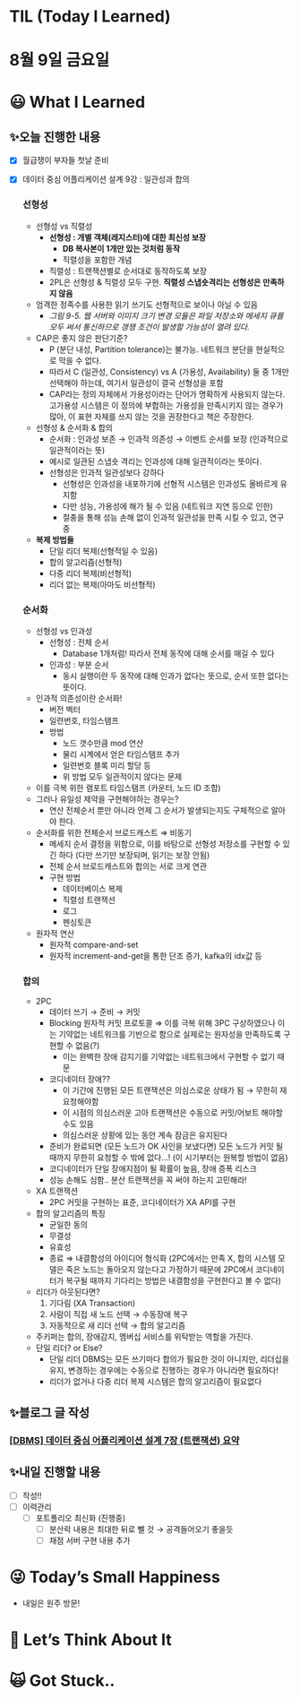 # TIL (Today I Learned)

# 8월 9일 금요일

# 😃 What I Learned

## ✨오늘 진행한 내용

- [x]  월급쟁이 부자들 첫날 준비
- [x]  데이터 중심 어플리케이션 설계 9강 : 일관성과 합의
    
    ### 선형성
    
    - 선형성 vs 직렬성
        - **선형성 : 개별 객체(레지스터)에 대한 최신성 보장**
            - **DB 복사본이 1개만 있는 것처럼 동작**
            - 직렬성을 포함한 개념
        - 직렬성 : 트랜잭션별로 순서대로 동작하도록 보장
        - 2PL은 선형성 & 직렬성 모두 구현. **직렬성 스냅숏격리는 선형성은 만족하지 않음**
    - 엄격한 정족수를 사용한 읽기 쓰기도 선형적으로 보이나 아닐 수 있음
        - *그림 9-5. 웹 서버와 이미지 크기 변경 모듈은 파일 저장소와 메세지 큐를 모두 써서 통신하므로 갱쟁 조건이 발생할 가능성이 열려 있다.*
    - CAP은 좋지 않은 판단기준?
        - P (분단 내성, Partition tolerance)는 불가능. 네트워크 분단을 현실적으로 막을 수 없다.
        - 따라서 C (일관성, Consistency) vs A (가용성, Availability) 둘 중 1개만 선택해야 하는데, 여기서 일관성이 결국 선형성을 포함
        - CAP라는 정의 자체에서 가용성이라는 단어가 명확하게 사용되지 않는다. 고가용성 시스템은 이 정의에 부합하는 가용성을 만족시키지 않는 경우가 많아, 이 표현 자체를 쓰지 않는 것을 권장한다고 책은 주장한다.
    - 선형성 & 순서화 & 합의
        - 순서화 : 인과성 보존 → 인과적 의존성 → 이벤트 순서를 보장 (인과적으로 일관적이라는 뜻)
        - 예시로 일관된 스냅숏 격리는 인과성에 대해 일관적이라는 뜻이다.
        - 선형성은 인과적 일관성보다 강하다
            - 선형성은 인과성을 내포하기에 선형적 시스템은 인과성도 올바르게 유지함
            - 다만 성능, 가용성에 해가 될 수 있음 (네트워크 지연 등으로 인한)
            - 절충을 통해 성능 손해 없이 인과적 일관성을 만족 시킬 수 있고, 연구 중
    - **복제 방법들[](https://www.devkuma.com/docs/data-intensive-application/9/#%EB%B3%B5%EC%A0%9C-%EB%B0%A9%EB%B2%95%EB%93%A4)**
        - 단일 리더 복제(선형적일 수 있음)
        - 합의 알고리즘(선형적)
        - 다중 리더 복제(비선형적)
        - 리더 없는 복제(아마도 비선형적)
    
    ### 순서화
    
    - 선형성 vs 인과성
        - 선형성 : 전체 순서
            - Database 1개처럼! 따라서 전체 동작에 대해 순서를 매길 수 있다
        - 인과성 : 부분 순서
            - 동시 실행이란 두 동작에 대해 인과가 없다는 뜻으로, 순서 또한 없다는 뜻이다.
    - 인과적 의존성이란 순서화!
        - 버전 벡터
        - 일련번호, 타임스탬프
        - 방법
            - 노드 갯수만큼 mod 연산
            - 물리 시계에서 얻은 타임스탬프 추가
            - 일련번호 블록 미리 할당 등
            - 위 방법 모두 일관적이지 않다는 문제
    - 이를 극복 위한 램포트 타임스탬프 (카운터, 노드 ID 조합)
    - 그러나 유일성 제약을 구현해야하는 경우는?
        - 연산 전체순서 뿐만 아니라 언제 그 순서가 발생되는지도 구체적으로 알아야 한다.
    - 순서화를 위한 전체순서 브로드캐스트 ⇒ 비동기
        - 메세지 순서 결정을 위함으로, 이를 바탕으로 선형성 저장소를 구현할 수 있긴 하다 (다만 쓰기만 보장되며, 읽기는 보장 안됨)
        - 전체 순서 브로드캐스트와 합의는 서로 크게 연관
        - 구현 방법
            - 데이터베이스 복제
            - 직렬성 트랜잭션
            - 로그
            - 펜싱토큰
    - 원자적 연산
        - 원자적 compare-and-set
        - 원자적 increment-and-get을 통한 단조 증가, kafka의 idx값 등
    
    ### 합의
    
    - 2PC
        - 데이터 쓰기 → 준비 → 커밋
        - Blocking 원자적 커밋 프로토콜 ⇒ 이를 극복 위해 3PC 구상하였으나 이는 기약없는 네트워크를 기반으로 함으로 실제로는 원자성을 만족하도록 구현할 수 없음(?)
            - 이는 완벽한 장애 감지기를 기약없는 네트워크에서 구현할 수 없기 때문
        - 코디네이터 장애??
            - 이 기간에 진행된 모든 트랜잭션은 의심스로운 상태가 됨 → 무한히 재요청해야함
            - 이 시점의 의심스러운 고아 트랜잭션은 수동으로 커밋/어보트 해야할 수도 있음
            - 의심스러운 상황에 있는 동안 계속 잠금은 유지된다
        - 준비가 완료되면 (모든 노드가 OK 사인을 보냈다면) 모든 노드가 커밋 될 때까지 무한히 요청할 수 밖에 없다…! (이 시기부터는 원복할 방법이 없음)
        - 코디네이터가 단일 장애지점이 될 확률이 높음, 장애 증폭 리스크
        - 성능 손해도 심함.. 분산 트랜잭션을 꼭 써야 하는지 고민해라!
    - XA 트랜잭션
        - 2PC 커밋을 구현하는 표준, 코디네이터가 XA API를 구현
    - 합의 알고리즘의 특징
        - 균일한 동의
        - 무결성
        - 유효성
        - 종료 ⇒ 내결함성의 아이디어 형식화 (2PC에서는 만족 X, 합의 시스템 모델은 죽은 노드는 돌아오지 않는다고 가정하기 때문에 2PC에서 코디네이터가 복구될 때까지 기다리는 방법은 내결함성을 구현한다고 볼 수 없다)
    - 리더가 아웃된다면?
        1. 기다림 (XA Transaction)
        2. 사람이 직접 새 노드 선택 → 수동장애 복구
        3. 자동적으로 새 리더 선택 → 합의 알고리즘
    - 주키퍼는 합의, 장애감지, 멤버십 서비스를 위탁받는 역할을 가진다.
    - 단일 리더? or Else?
        - 단일 리더 DBMS는 모든 쓰기마다 합의가 필요한 것이 아니지만, 리더십을 유지, 변경하는 경우에는 수동으로 진행하는 경우가 아니라면 필요하다!
        - 리더가 없거나 다중 리더 복제 시스템은 합의 알고리즘이 필요없다

## ✨블로그 글 작성

### [**[DBMS] 데이터 중심 어플리케이션 설계 7장 (트랜잭션) 요약**](https://velog.io/@damongsanga/DBMS-%EB%8D%B0%EC%9D%B4%ED%84%B0-%EC%A4%91%EC%8B%AC-%EC%96%B4%ED%94%8C%EB%A6%AC%EC%BC%80%EC%9D%B4%EC%85%98-%EC%84%A4%EA%B3%84-7%EC%9E%A5-%ED%8A%B8%EB%9E%9C%EC%9E%AD%EC%85%98-%EC%9A%94%EC%95%BD)

## ✨내일 진행할 내용

- [ ]  작성!!
- [ ]  이력관리
    - [ ]  포트폴리오 최신화 (진행중)
        - [ ]  분산락 내용은 최대한 뒤로 뺄 것 → 공격들어오기 좋을듯
        - [ ]  채점 서버 구현 내용 추가

# 😜 Today’s Small Happiness

- 내일은 원주 방문!

# 🧐 Let’s Think About It

# 🙀 Got Stuck..
